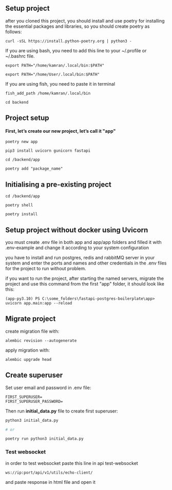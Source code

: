 ## Setup project
after you cloned this project, you should install and use poetry for installing the essential packages and libraries, so you should create poetry as follows:
```
curl -sSL https://install.python-poetry.org | python3 -
```
If you are using bash, you need to add this line to your ~/.profile or ~/.bashrc file.  
```
export PATH="/home/kamran/.local/bin:$PATH"
```
```
export PATH="/home/User/.local/bin:$PATH"
```
If you are using fish, you need to paste it in terminal
```
fish_add_path /home/kamran/.local/bin
```
```
cd backend
```
## Project setup
#### First, let’s create our new project, let’s call it "app"
```
poetry new app
```
```
pip3 install uvicorn gunicorn fastapi
```
```
cd /backend/app
```
```
poetry add "package_name"
```
## Initialising a pre-existing project
```
cd /backend/app
```
```
poetry shell
```
```
poetry install
```

## Setup project without docker using Uvicorn
you must create .env file in both app and app/app folders and filled it with .env-example and change it according to your system configuration

you have to install and run postgres, redis and rabbitMQ server in your system and enter the ports and names and other credentials in the .env files for the project to run without problem.

if you want to run the project, after starting the named servers, migrate the project and use this command from the first "app" folder, it should look like this:
```
(app-py3.10) PS C:\some_folders\fastapi-postgres-boilerplate\app> uvicorn app.main:app --reload
```
## Migrate project
create migration file with:
```
alembic revision --autogenerate
```
apply migration with:
```commandline
alembic upgrade head
```

## Create superuser
Set user email and password in .env file:

```
FIRST_SUPERUSER=
FIRST_SUPERUSER_PASSWORD=
```

Then run __initial_data.py__ file to create first superuser:

```bash
python3 initial_data.py

# or

poetry run python3 initial_data.py
```

### Test websocket
in order to test websocket paste this line in api test-websocket
```commandline
ws://ip:port/api/v1/utils/echo-client/
```
and paste response in html file and open it
